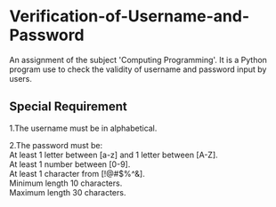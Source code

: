 # Verification-of-Username-and-Password
An assignment of the subject 'Computing Programming'.  It is a Python program use to check the validity of username and password input by users. 

## Special Requirement 

1.The username must be in alphabetical.
<br>

2.The password must be: 
<br>
   At least 1 letter between [a-z] and 1 letter between [A-Z].
<br>
   At least 1 number between [0-9].
<br>
   At least 1 character from [!@#$%^&].
<br>
   Minimum length 10 characters.
<br>
   Maximum length 30 characters.

